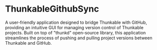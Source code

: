 # ThunkableGithubSync
A user-friendly application designed to bridge Thunkable with GitHub, providing an intuitive GUI for managing version control of Thunkable projects. Built on top of "thunkd" open-source library, this application streamlines the process of pushing and pulling project versions between Thunkable and GitHub.
